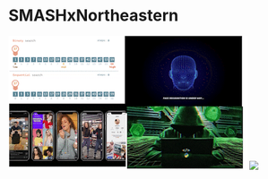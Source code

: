 # SMASHxNortheastern

![](https://github.com/shriyadh/SMASHxNortheastern/blob/main/images/Presentation1_AdobeExpress.gif)
![](https://github.com/shriyadh/SMASHxNortheastern/blob/main/images/Presentation1.gif)
